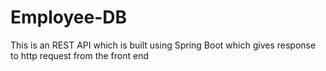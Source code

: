 # Employee-DB
This is an REST API which is built using Spring Boot which gives response to http request from the front end
